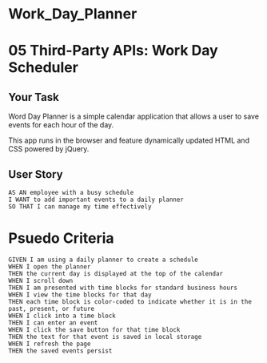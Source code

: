 # Work_Day_Planner
# 05 Third-Party APIs: Work Day Scheduler

## Your Task

Word Day Planner is a simple calendar application that allows a user to save events for each hour of the day. 

This app runs in the browser and feature dynamically updated HTML and CSS powered by jQuery.



## User Story
```
AS AN employee with a busy schedule
I WANT to add important events to a daily planner
SO THAT I can manage my time effectively
```


# Psuedo Criteria

```
GIVEN I am using a daily planner to create a schedule
WHEN I open the planner
THEN the current day is displayed at the top of the calendar
WHEN I scroll down
THEN I am presented with time blocks for standard business hours
WHEN I view the time blocks for that day
THEN each time block is color-coded to indicate whether it is in the past, present, or future
WHEN I click into a time block
THEN I can enter an event
WHEN I click the save button for that time block
THEN the text for that event is saved in local storage
WHEN I refresh the page
THEN the saved events persist
```




